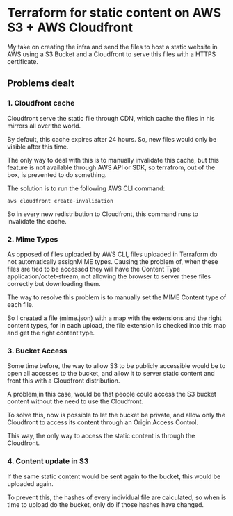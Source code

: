 # Terraform for static content on AWS S3 + AWS Cloudfront

My take on creating the infra and send the files to host a static website in AWS using a S3 Bucket and a Cloudfront to serve this files with a HTTPS certificate.

## Problems dealt

### 1. Cloudfront cache

Cloudfront serve the static file through CDN, which cache the files in his mirrors all over the world.

By default, this cache expires after 24 hours. So, new files would only be visible after this time.

The only way to deal with this is to manually invalidate this cache, but this feature is not available through AWS API or SDK, so terrafrom, out of the box, is prevented to do something.

The solution is to run the following AWS CLI command:

```aws cloudfront create-invalidation```

So in every new redistribution to Cloudfront, this command runs to invalidate the cache.

### 2. Mime Types

As opposed of files uploaded by AWS CLI, files uploaded in Terraform do not automatically  assignMIME types. Causing the problem of, when these files are tied to be accessed they will have the Content Type application/octet-stream, not allowing the browser to server these files correctly but downloading them.

The way to resolve this problem is to manually set the MIME Content type of each file.

So I created a file (mime.json) with a map with the extensions and the right content types, for in each upload, the file extension is checked into this map and get the right content type.

### 3. Bucket Access

Some time before, the way to allow S3 to be publicly accessible would be to open all accesses to the bucket, and allow it to server static content and front this with a Cloudfront distribution.

A problem,in this case, would be that people could access the S3 bucket content without the need to use the Cloudfront.

To solve this, now is possible to let the bucket be private, and allow only the Cloudfront to access its content through an Origin Access Control.

This way, the only way to access the static content is through the Cloudfront.

### 4. Content update in S3

If the same static content would be sent again to the bucket, this would be uploaded again. 

To prevent this, the hashes of every individual file are calculated, so when is time to upload do the bucket, only do if those hashes have changed.
